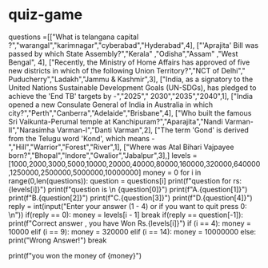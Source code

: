 # quiz-game
questions =[["What is telangana capital ?","warangal","karimnagar","cyberabad","Hyderabad",4],
            ["'Aprajita' Bill was passed by which State Assembly?","Kerala" ,"Odisha","Assam" ,"West Bengal", 4],
            ["Recently, the Ministry of Home Affairs has approved of five new districts in which of the following Union Territory?","NCT of Delhi"," Puducherry","Ladakh","Jammu & Kashmir",3],
            ["India, as a signatory to the United Nations Sustainable Development Goals (UN-SDGs), has pledged to achieve the 'End TB' targets by -","2025"," 2030","2035","2040",1],
            ["India opened a new Consulate General of India in Australia in which city?","Perth","Canberra","Adelaide","Brisbane",4],
            ["Who built the famous Sri Vaikunta-Perumal temple at Kanchipuram?","Aparajita","Nandi Varman-II","Narasimha Varman-I","Danti Varman",2],
            ["The term 'Gond' is derived from the Telugu word 'Kond', which means -","Hill","Warrior","Forest","River",1],
            ["Where was Atal Bihari Vajpayee born?","Bhopal","Indore","Gwalior","Jabalpur",3],]
levels = [1000,2000,3000,5000,10000,20000,40000,80000,160000,320000,640000,1250000,2500000,5000000,10000000]
money = 0
for i in range(0,len(questions)):
  question = questions[i]
  print(f"question for rs: {levels[i]}")
  print(f"question is \n {question[0]}")
  print(f"A.{question[1]}")
  print(f"B.{question[2]}")
  print(f"C.{question[3]}")
  print(f"D.{question[4]}")
  reply = int(input("Enter your answer (1 - 4) or if you want to quit press 0: \n"))
  if(reply == 0):
    money = levels[i - 1]
    break 
  if(reply == question[-1]):
    print(f"Correct answer , you have Won Rs.{levels[i]}")
    if (i == 4):
      money = 10000
    elif (i == 9):
      money = 320000
    elif (i == 14):
      money = 10000000
  else:
    print("Wrong Answer!")
    break 

print(f"you won the money of {money}")
  
